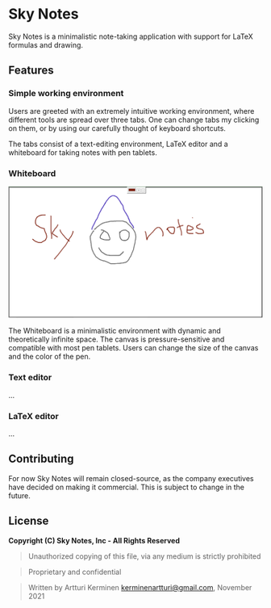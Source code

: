 # Sky Notes

Sky Notes is a minimalistic note-taking application with support for LaTeX formulas and drawing.

## Features

### Simple working environment

Users are greeted with an extremely intuitive working environment, where different tools are spread over three tabs. One can change tabs my clicking on them, or by using our carefully thought of keyboard shortcuts.

The tabs consist of a text-editing environment, LaTeX editor and a whiteboard for taking notes with pen tablets.

### Whiteboard
![Drawing environment](/assets/readme/canvas_demo_1.png)

The Whiteboard is a minimalistic environment with dynamic and theoretically infinite space. The canvas is pressure-sensitive and compatible with most pen tablets. Users can change the size of the canvas and the color of the pen.

### Text editor

...

### LaTeX editor

...

## Contributing
For now Sky Notes will remain closed-source, as the company executives have decided on making it commercial. This is subject to change in the future.

## License

__Copyright (C) Sky Notes, Inc - All Rights Reserved__

> Unauthorized copying of this file, via any medium is strictly prohibited

> Proprietary and confidential

> Written by Artturi Kerminen <kerminenartturi@gmail.com>, November 2021
